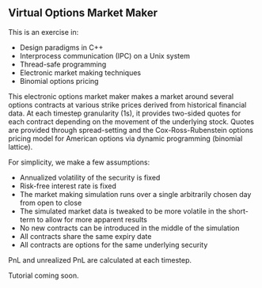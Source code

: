 ## Virtual Options Market Maker

This is an exercise in:
- Design paradigms in C++
- Interprocess communication (IPC) on a Unix system
- Thread-safe programming
- Electronic market making techniques
- Binomial options pricing

This electronic options market maker makes a market around several options contracts at various strike prices derived from historical financial data. At each timestep granularity (1s), it provides two-sided quotes for each contract depending on the movement of the underlying stock. Quotes are provided through spread-setting and the Cox-Ross-Rubenstein options pricing model for American options via dynamic programming (binomial lattice).

For simplicity, we make a few assumptions:
- Annualized volatility of the security is fixed
- Risk-free interest rate is fixed
- The market making simulation runs over a single arbitrarily chosen day from open to close
- The simulated market data is tweaked to be more volatile in the short-term to allow for more apparent results
- No new contracts can be introduced in the middle of the simulation
- All contracts share the same expiry date
- All contracts are options for the same underlying security

PnL and unrealized PnL are calculated at each timestep.

Tutorial coming soon.
